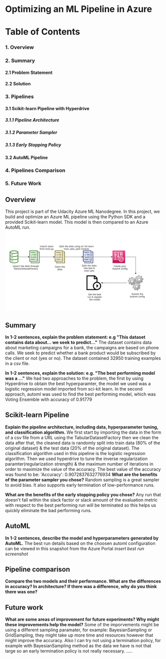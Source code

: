 # Optimizing an ML Pipeline in Azure

# Table of Contents
### 1. Overview
### 2. Summary 
 ####   2.1 Problem Statement
 ####   2.2 Solution
### 3. Pipelines
 ####   3.1 Scikit-learn Pipeline with Hyperdrive
  #####   3.1.1 Pipeline Architecture
  #####   3.1.2 Parameter Sampler 
  #####   3.1.3 Early Stopping Policy 
 ####   3.2 AutoML Pipeline
### 4. Pipelines Comparison 
### 5. Future Work


## Overview
This project is part of the Udacity Azure ML Nanodegree.
In this project, we build and optimize an Azure ML pipeline using the Python SDK and a provided Scikit-learn model.
This model is then compared to an Azure AutoML run.
![Screenshot](automl_pipeline.png)


## Summary
**In 1-2 sentences, explain the problem statement: e.g "This dataset contains data about... we seek to predict..."**
The dataset contains data about marketing campaigns for a bank, the campaigns are based on phone calls. We seek to predict whether a bank product would be subscribed by the client or not (yes or no).
The dataset contained 32950 training examples in a csv file.

**In 1-2 sentences, explain the solution: e.g. "The best performing model was a ..."**
We had two approaches to the problem, the first by using Hyperdrive to obtain the best hyperparamter, the model we used was a logistic regression model imported from sci-kit learn. 
In the second approach, automl was used to find the best performing model, which was Voting Ensemble with accuracy of 0.91779

## Scikit-learn Pipeline
**Explain the pipeline architecture, including data, hyperparameter tuning, and classification algorithm.**
We first start by importing the data in the form of a csv file from a URL using the TabularDatasetFactory then we clean the data after that, 
the cleaned data is randomly split into train data (80% of the original dataset) & the test data (20% of the original dataset).
The classification algorithm used in this pipeline is the logistic regression algorithm.
Then we used hyperdrive to tune the inverse regularization paramter(regularization strength) & the maximum number of iterations in order to maximize the value of the accuracy. The best value of the accuracy was found to be: 'Accuracy': 0.9072837632776934
**What are the benefits of the parameter sampler you chose?**
Random sampling is a great sampler to avoid bias. It also supports early termination of low-performance runs.

**What are the benefits of the early stopping policy you chose?**
Any run that doesn't fall within the slack factor or slack amount of the evaluation metric with respect to the best performing run will be terminated so this helps us quickly eliminate the bad performing runs.
## AutoML
**In 1-2 sentences, describe the model and hyperparameters generated by AutoML.**
The best run details based on the choosen automl configuration can be viewed in this snapshot from the Azure Portal *insert best run screenshot*

## Pipeline comparison
**Compare the two models and their performance. What are the differences in accuracy? In architecture? If there was a difference, why do you think there was one?**

## Future work
**What are some areas of improvement for future experiments? Why might these improvements help the model?**
Some of the imporvements might be using a different sampling paramater, for example: BayesianSampling or GridSampling, they might take up more time and resources however that might improve the accuracy.
Also I can try not using a termination policy, for example with BayesianSampling method as the data we have is not that large so an early termination policy is not really necessary. 
.....
